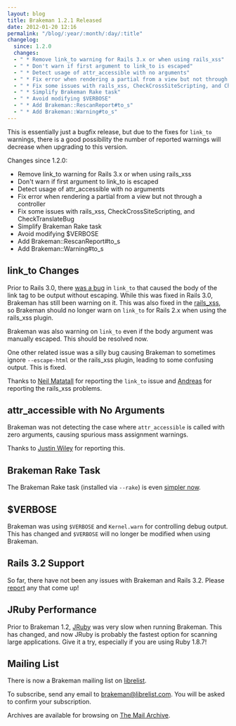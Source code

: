 ```yaml
---
layout: blog
title: Brakeman 1.2.1 Released
date: 2012-01-20 12:16
permalink: "/blog/:year/:month/:day/:title"
changelog:
  since: 1.2.0
  changes:
  - " * Remove link_to warning for Rails 3.x or when using rails_xss"
  - " * Don't warn if first argument to link_to is escaped"
  - " * Detect usage of attr_accessible with no arguments"
  - " * Fix error when rendering a partial from a view but not through a controller"
  - " * Fix some issues with rails_xss, CheckCrossSiteScripting, and CheckTranslateBug"
  - " * Simplify Brakeman Rake task"
  - " * Avoid modifying $VERBOSE"
  - " * Add Brakeman::RescanReport#to_s"
  - " * Add Brakeman::Warning#to_s"
---
```



This is essentially just a bugfix release, but due to the fixes for `link_to` warnings, there is a good possibility the number of reported warnings will decrease when upgrading to this version.

Changes since 1.2.0: 

 * Remove link_to warning for Rails 3.x or when using rails_xss
 * Don't warn if first argument to link_to is escaped
 * Detect usage of attr_accessible with no arguments
 * Fix error when rendering a partial from a view but not through a controller
 * Fix some issues with rails_xss, CheckCrossSiteScripting, and CheckTranslateBug
 * Simplify Brakeman Rake task
 * Avoid modifying $VERBOSE
 * Add Brakeman::RescanReport#to_s
 * Add Brakeman::Warning#to_s

## link_to Changes

Prior to Rails 3.0, there [was a bug](https://rails.lighthouseapp.com/projects/8994/tickets/3518-link_to-doesnt-escape-its-input) in `link_to` that caused the body of the link tag to be output without escaping. While this was fixed in Rails 3.0, Brakeman has still been warning on it. This was also fixed in the [rails_xss](https://github.com/rails/rails_xss/commit/afc1610fe4b94150faee98c16f15a24290d20900), so Brakeman should no longer warn on `link_to` for Rails 2.x when using the rails_xss plugin.

Brakeman was also warning on `link_to` even if the body argument was manually escaped. This should be resolved now.

One other related issue was a silly bug causing Brakeman to sometimes ignore `--escape-html` or the rails_xss plugin, leading to some confusing output. This is fixed.

Thanks to [Neil Matatall](https://github.com/presidentbeef/brakeman/issues/32) for reporting the `link_to` issue and [Andreas](https://github.com/a5sk4s) for reporting the rails_xss problems.

## attr_accessible with No Arguments

Brakeman was not detecting the case where `attr_accessible` is called with zero arguments, causing spurious mass assignment warnings.

Thanks to [Justin Wiley](https://github.com/presidentbeef/brakeman/issues/31) for reporting this.

## Brakeman Rake Task

The Brakeman Rake task (installed via `--rake`) is even [simpler now](/docs/rake).

## $VERBOSE

Brakeman was using `$VERBOSE` and `Kernel.warn` for controlling debug output. This has changed and `$VERBOSE` will no longer be modified when using Brakeman.

## Rails 3.2 Support

So far, there have not been any issues with Brakeman and Rails 3.2. Please [report](https://github.com/presidentbeef/brakeman/issues) any that come up!

## JRuby Performance

Prior to Brakeman 1.2, [JRuby](http://jruby.org/) was very slow when running Brakeman. This has changed, and now JRuby is probably the fastest option for scanning large applications. Give it a try, especially if you are using Ruby 1.8.7!

## Mailing List

There is now a Brakeman mailing list on [librelist](http://librelist.com/browser/brakeman/). 

To subscribe, send any email to <a href='&#109;ailto&#58;b&#114;%&#54;1k&#37;65m&#37;&#54;1n&#64;&#37;6Ci&#98;%&#55;2&#101;l%&#54;&#57;st&#46;com'>brakeman&#64;libr&#101;&#108;ist&#46;com</a>. You will be asked to confirm your subscription.

Archives are available for browsing on [The Mail Archive](http://www.mail-archive.com/brakeman@librelist.com/maillist.html).
